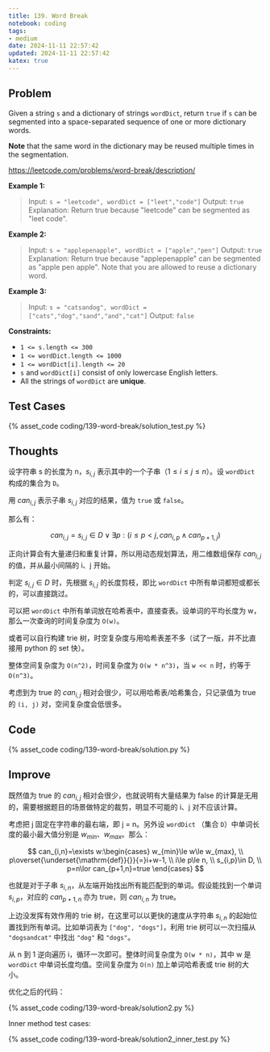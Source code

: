 ```yaml
---
title: 139. Word Break
notebook: coding
tags:
- medium
date: 2024-11-11 22:57:42
updated: 2024-11-11 22:57:42
katex: true
---
```

## Problem

Given a string `s` and a dictionary of strings `wordDict`, return `true` if `s` can be segmented into a space-separated sequence of one or more dictionary words.

**Note** that the same word in the dictionary may be reused multiple times in the segmentation.

<https://leetcode.com/problems/word-break/description/>

**Example 1:**

> Input: `s = "leetcode", wordDict = ["leet","code"]`
> Output: `true`
> Explanation: Return true because "leetcode" can be segmented as "leet code".

**Example 2:**

> Input: `s = "applepenapple", wordDict = ["apple","pen"]`
> Output: `true`
> Explanation: Return true because "applepenapple" can be segmented as "apple pen apple".
> Note that you are allowed to reuse a dictionary word.

**Example 3:**

> Input: `s = "catsandog", wordDict = ["cats","dog","sand","and","cat"]`
> Output: `false`

**Constraints:**

- `1 <= s.length <= 300`
- `1 <= wordDict.length <= 1000`
- `1 <= wordDict[i].length <= 20`
- `s` and `wordDict[i]` consist of only lowercase English letters.
- All the strings of `wordDict` are **unique**.

## Test Cases

{% asset_code coding/139-word-break/solution_test.py %}

## Thoughts

设字符串 s 的长度为 n，$s_{i,j}$ 表示其中的一个子串（$1\le i\le j\le n$）。设 `wordDict` 构成的集合为 `D`。

用 $can_{i,j}$ 表示子串 $s_{i,j}$ 对应的结果，值为 `true` 或 `false`。

那么有：

$$can_{i,j}=s_{i,j}\in D\lor \exists p:(i\le p<j,can_{i,p}\land can_{p+1,j})$$

正向计算会有大量递归和重复计算，所以用动态规划算法，用二维数组保存 $can_{i,j}$ 的值，并从最小间隔的 i、j 开始。

判定 $s_{i,j}\in D$ 时，先根据 $s_{i,j}$ 的长度剪枝，即比 `wordDict` 中所有单词都短或都长的，可以直接跳过。

可以把 `wordDict` 中所有单词放在哈希表中，直接查表。设单词的平均长度为 w，那么一次查询的时间复杂度为 `O(w)`。

或者可以自行构建 trie 树，时空复杂度与用哈希表差不多（试了一版，并不比直接用 python 的 set 快）。

整体空间复杂度为 `O(n^2)`，时间复杂度为 `O(w * n^3)`，当 `w << n` 时，约等于 `O(n^3)`。

考虑到为 true 的 $can_{i,j}$ 相对会很少，可以用哈希表/哈希集合，只记录值为 true 的 `(i, j)` 对，空间复杂度会低很多。

## Code

{% asset_code coding/139-word-break/solution.py %}

## Improve

既然值为 true 的 $can_{i,j}$ 相对会很少，也就说明有大量结果为 false 的计算是无用的，需要根据题目的场景做特定的裁剪，明显不可能的 i、j 对不应该计算。

考虑把 j 固定在字符串的最右端，即 j = n。另外设 `wordDict` （集合 `D`）中单词长度的最小最大值分别是 $w_{min}$、$w_{max}$。那么：

$$
can_{i,n}=\exists w:\begin{cases}
w_{min}\le w\le w_{max}, \\
p\overset{\underset{\mathrm{def}}{}}{=}i+w-1, \\
i\le p\le n, \\
s_{i,p}\in D, \\
p=n\lor can_{p+1,n}=true
\end{cases}
$$

也就是对于子串 $s_{i,n}$，从左端开始找出所有能匹配到的单词。假设能找到一个单词 $s_{i,p}$，对应的 $can_{p+1,n}$ 亦为 true，则 $can_{i,n}$ 为 true。

上边没发挥有效作用的 trie 树，在这里可以以更快的速度从字符串 $s_{i,n}$ 的起始位置找到所有单词。比如单词表为 `["dog", "dogs"]`，利用 trie 树可以一次扫描从 `"dogsandcat"` 中找出 `"dog"` 和 `"dogs"`。

从 n 到 1 逆向遍历 i，循环一次即可。整体时间复杂度为 `O(w * n)`，其中 w 是 `wordDict` 中单词长度均值。空间复杂度为 `O(n)` 加上单词哈希表或 trie 树的大小。

优化之后的代码：

{% asset_code coding/139-word-break/solution2.py %}

Inner method test cases:

{% asset_code coding/139-word-break/solution2_inner_test.py %}
